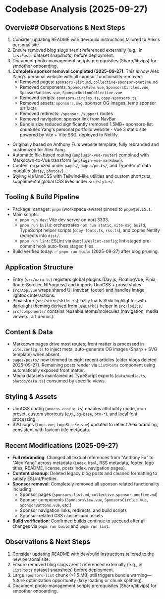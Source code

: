 # Codebase Analysis (2025-09-27)

## Overvie## Observations & Next Steps

1. Consider updating README with dev/build instructions tailored to Alex's personal site.
2. Ensure removed blog slugs aren't referenced externally (e.g., in `ListPosts` dataset snapshots) before deployment.
3. Document photo-management scripts prerequisites (Sharp/libvips) for smoother onboarding.
4. **Complete sponsor removal completed (2025-09-27)**: This is now Alex Yang's personal website with all sponsor functionality removed:
   - Removed pages: `sponsors-list.md`, `collective-sponsor-onetime.md`
   - Removed components: `SponsorsView.vue`, `SponsorsCircles.vue`, `SponsorButtons.vue`, `SponsorButtonCollective.vue`
   - Removed scripts: `sponsors-circles.ts`, `copy-sponsors.ts`
   - Removed assets: `sponsors.svg`, sponsor OG images, temp sponsor artifacts
   - Removed redirects: `/sponsor`, `/support` routes
   - Removed navigation: sponsor link from NavBar
   - Bundle size reduced significantly (removed 1.5MB+ sponsors-list chunk)lex Yang's personal portfolio website - Vue 3 static site powered by Vite + Vite SSG, deployed to Netlify.

- Originally based on Anthony Fu's website template, fully rebranded and customized for Alex Yang.
- Automatic file-based routing (`unplugin-vue-router`) combined with Markdown-to-Vue transform (`unplugin-vue-markdown`).
- Content organized under `pages/`, `pages/posts/`, and TypeScript data modules (`data/`, `photos/`).
- Styling via UnoCSS with Tailwind-like utilities and custom shortcuts; supplemental global CSS lives under `src/styles/`.

## Tooling & Build Pipeline

- Package manager: `pnpm` (workspace-aware) pinned to `pnpm@10.15.1`.
- Main scripts:
  - `pnpm run dev`: Vite dev server on port 3333.
  - `pnpm run build`: orchestrates `npm run static`, `vite-ssg build`, TypeScript helper scripts (`copy-fonts.ts`, `rss.ts`), and copies Netlify redirects into `dist/`.
  - `pnpm run lint`: ESLint via `@antfu/eslint-config`; lint-staged pre-commit hook auto-fixes staged files.
- Build verified today: ✅ `pnpm run build` (2025-09-27) after blog pruning.

## Application Structure

- Entry (`src/main.ts`) registers global plugins (Day.js, FloatingVue, Pinia, RouterScroller, NProgress) and imports UnoCSS + prose styles.
- `src/App.vue` wraps shared UI (navbar, footer) and handles image lightbox interactions.
- Pinia store (`src/store/shiki.ts`) lazily loads Shiki highlighter with dark/light theming derived from `useDark()` helper in `src/logics`.
- `src/components/` contains reusable atoms/molecules (navigation, media viewers, art demos).

## Content & Data

- Markdown pages drive most routes; front matter is processed in `vite.config.ts` to inject meta, auto-generate OG images (Sharp + SVG template) when absent.
- `pages/posts/` now trimmed to eight recent articles (older blogs deleted 2025-09-27). Remaining posts render via `ListPosts` component using automatically exposed front matter.
- Media datasets maintained as TypeScript exports (`data/media.ts`, `photos/data.ts`) consumed by specific views.

## Styling & Assets

- UnoCSS config (`unocss.config.ts`) enables attributify mode, icon preset, custom shortcuts (e.g., `bg-base`, `btn-*`), and local font processing.
- SVG logos (`Logo.vue`, `LogoStroke.vue`) updated to reflect Alex branding, consistent with favicon title metadata.

## Recent Modifications (2025-09-27)

- **Full rebranding**: Changed all textual references from "Anthony Fu" to "Alex Yang" across metadata (`index.html`, RSS metadata, footer, logo titles, README, license, posts index, navigation pages).
- **Content cleanup**: Deleted legacy blog posts and cleaned formatting to satisfy ESLint/Prettier.
- **Sponsor removal**: Completely removed all sponsor-related functionality including:
  - Sponsor pages (`sponsors-list.md`, `collective-sponsor-onetime.md`)
  - Sponsor components (`SponsorsView.vue`, `SponsorsCircles.vue`, `SponsorButtons.vue`, etc.)
  - Sponsor navigation links, redirects, and build scripts
  - Sponsor-related CSS classes and assets
- **Build verification**: Confirmed builds continue to succeed after all changes via `pnpm run build` and `pnpm run lint`.

## Observations & Next Steps

1. Consider updating README with dev/build instructions tailored to the new personal site.
2. Ensure removed blog slugs aren’t referenced externally (e.g., in `ListPosts` dataset snapshots) before deployment.
3. Large `sponsors-list` chunk (>1.5 MB) still triggers bundle warning—future optimization opportunity (lazy loading or chunk splitting).
4. Document photo-management scripts prerequisites (Sharp/libvips) for smoother onboarding.

